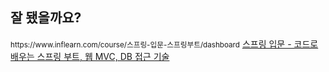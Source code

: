 <h2>잘 됐을까요?</h2>
<small>https://www.inflearn.com/course/스프링-입문-스프링부트/dashboard</small>
<a href="https://www.inflearn.com/course/스프링-입문-스프링부트/dashboard">스프링 입문 - 코드로 배우는 스프링 부트, 웹 MVC, DB 접근 기술</a>
